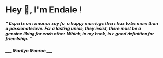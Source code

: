 <h1 title="head"> Hey 👋, I'm Endale !</h1>

**<h5><i>" Experts on romance say for a happy marriage there has to be more than a passionate love. For a lasting union, they insist, there must be a genuine liking for each other. Which, in my book, is a good definition for friendship. "</i></h5>**

*<b>___ Marilyn Monroe ___</b>*
